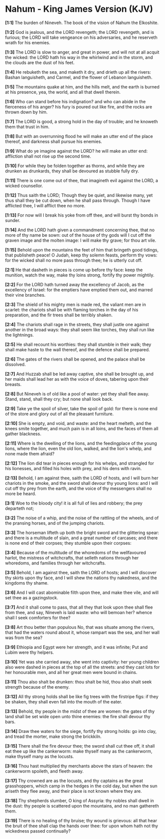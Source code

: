 # Nahum - King James Version (KJV)

**[1:1]** The burden of Nineveh. The book of the vision of Nahum the Elkoshite.

**[1:2]** God is jealous, and the LORD revengeth; the LORD revengeth, and is furious; the LORD will take vengeance on his adversaries, and he reserveth wrath for his enemies.

**[1:3]** The LORD is slow to anger, and great in power, and will not at all acquit the wicked: the LORD hath his way in the whirlwind and in the storm, and the clouds are the dust of his feet.

**[1:4]** He rebuketh the sea, and maketh it dry, and drieth up all the rivers: Bashan languisheth, and Carmel, and the flower of Lebanon languisheth.

**[1:5]** The mountains quake at him, and the hills melt, and the earth is burned at his presence, yea, the world, and all that dwell therein.

**[1:6]** Who can stand before his indignation? and who can abide in the fierceness of his anger? his fury is poured out like fire, and the rocks are thrown down by him.

**[1:7]** The LORD is good, a strong hold in the day of trouble; and he knoweth them that trust in him.

**[1:8]** But with an overrunning flood he will make an utter end of the place thereof, and darkness shall pursue his enemies.

**[1:9]** What do ye imagine against the LORD? he will make an utter end: affliction shall not rise up the second time.

**[1:10]** For while they be folden together as thorns, and while they are drunken as drunkards, they shall be devoured as stubble fully dry.

**[1:11]** There is one come out of thee, that imagineth evil against the LORD, a wicked counsellor.

**[1:12]** Thus saith the LORD; Though they be quiet, and likewise many, yet thus shall they be cut down, when he shall pass through. Though I have afflicted thee, I will afflict thee no more.

**[1:13]** For now will I break his yoke from off thee, and will burst thy bonds in sunder.

**[1:14]** And the LORD hath given a commandment concerning thee, that no more of thy name be sown: out of the house of thy gods will I cut off the graven image and the molten image: I will make thy grave; for thou art vile.

**[1:15]** Behold upon the mountains the feet of him that bringeth good tidings, that publisheth peace! O Judah, keep thy solemn feasts, perform thy vows: for the wicked shall no more pass through thee; he is utterly cut off.

**[2:1]** He that dasheth in pieces is come up before thy face: keep the munition, watch the way, make thy loins strong, fortify thy power mightily.

**[2:2]** For the LORD hath turned away the excellency of Jacob, as the excellency of Israel: for the emptiers have emptied them out, and marred their vine branches.

**[2:3]** The shield of his mighty men is made red, the valiant men are in scarlet: the chariots shall be with flaming torches in the day of his preparation, and the fir trees shall be terribly shaken.

**[2:4]** The chariots shall rage in the streets, they shall justle one against another in the broad ways: they shall seem like torches, they shall run like the lightnings.

**[2:5]** He shall recount his worthies: they shall stumble in their walk; they shall make haste to the wall thereof, and the defence shall be prepared.

**[2:6]** The gates of the rivers shall be opened, and the palace shall be dissolved.

**[2:7]** And Huzzab shall be led away captive, she shall be brought up, and her maids shall lead her as with the voice of doves, tabering upon their breasts.

**[2:8]** But Nineveh is of old like a pool of water: yet they shall flee away. Stand, stand, shall they cry; but none shall look back.

**[2:9]** Take ye the spoil of silver, take the spoil of gold: for there is none end of the store and glory out of all the pleasant furniture.

**[2:10]** She is empty, and void, and waste: and the heart melteth, and the knees smite together, and much pain is in all loins, and the faces of them all gather blackness.

**[2:11]** Where is the dwelling of the lions, and the feedingplace of the young lions, where the lion, even the old lion, walked, and the lion's whelp, and none made them afraid?

**[2:12]** The lion did tear in pieces enough for his whelps, and strangled for his lionesses, and filled his holes with prey, and his dens with ravin.

**[2:13]** Behold, I am against thee, saith the LORD of hosts, and I will burn her chariots in the smoke, and the sword shall devour thy young lions: and I will cut off thy prey from the earth, and the voice of thy messengers shall no more be heard.

**[3:1]** Woe to the bloody city! it is all full of lies and robbery; the prey departeth not;

**[3:2]** The noise of a whip, and the noise of the rattling of the wheels, and of the pransing horses, and of the jumping chariots.

**[3:3]** The horseman lifteth up both the bright sword and the glittering spear: and there is a multitude of slain, and a great number of carcases; and there is none end of their corpses; they stumble upon their corpses:

**[3:4]** Because of the multitude of the whoredoms of the wellfavoured harlot, the mistress of witchcrafts, that selleth nations through her whoredoms, and families through her witchcrafts.

**[3:5]** Behold, I am against thee, saith the LORD of hosts; and I will discover thy skirts upon thy face, and I will shew the nations thy nakedness, and the kingdoms thy shame.

**[3:6]** And I will cast abominable filth upon thee, and make thee vile, and will set thee as a gazingstock.

**[3:7]** And it shall come to pass, that all they that look upon thee shall flee from thee, and say, Nineveh is laid waste: who will bemoan her? whence shall I seek comforters for thee?

**[3:8]** Art thou better than populous No, that was situate among the rivers, that had the waters round about it, whose rampart was the sea, and her wall was from the sea?

**[3:9]** Ethiopia and Egypt were her strength, and it was infinite; Put and Lubim were thy helpers.

**[3:10]** Yet was she carried away, she went into captivity: her young children also were dashed in pieces at the top of all the streets: and they cast lots for her honourable men, and all her great men were bound in chains.

**[3:11]** Thou also shalt be drunken: thou shalt be hid, thou also shalt seek strength because of the enemy.

**[3:12]** All thy strong holds shall be like fig trees with the firstripe figs: if they be shaken, they shall even fall into the mouth of the eater.

**[3:13]** Behold, thy people in the midst of thee are women: the gates of thy land shall be set wide open unto thine enemies: the fire shall devour thy bars.

**[3:14]** Draw thee waters for the siege, fortify thy strong holds: go into clay, and tread the morter, make strong the brickkiln.

**[3:15]** There shall the fire devour thee; the sword shall cut thee off, it shall eat thee up like the cankerworm: make thyself many as the cankerworm, make thyself many as the locusts.

**[3:16]** Thou hast multiplied thy merchants above the stars of heaven: the cankerworm spoileth, and fleeth away.

**[3:17]** Thy crowned are as the locusts, and thy captains as the great grasshoppers, which camp in the hedges in the cold day, but when the sun ariseth they flee away, and their place is not known where they are.

**[3:18]** Thy shepherds slumber, O king of Assyria: thy nobles shall dwell in the dust: thy people is scattered upon the mountains, and no man gathereth them.

**[3:19]** There is no healing of thy bruise; thy wound is grievous: all that hear the bruit of thee shall clap the hands over thee: for upon whom hath not thy wickedness passed continually?
